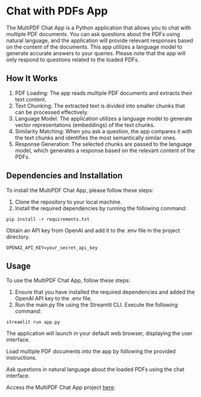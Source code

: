 <!DOCTYPE html>
<html>

<head>
    <meta charset="UTF-8">
</head>

<body>
    <h1>Chat with PDFs App</h1>
    <p>The MultiPDF Chat App is a Python application that allows you to chat with multiple PDF documents. You can ask questions about the PDFs using natural language, and the application will provide relevant responses based on the content of the documents. This app utilizes a language model to generate accurate answers to your queries. Please note that the app will only respond to questions related to the loaded PDFs.</p>

<h2>How It Works</h2>
    

<ol>
        <li>PDF Loading: The app reads multiple PDF documents and extracts their text content.</li>
        <li>Text Chunking: The extracted text is divided into smaller chunks that can be processed effectively.</li>
        <li>Language Model: The application utilizes a language model to generate vector representations (embeddings) of the text chunks.</li>
        <li>Similarity Matching: When you ask a question, the app compares it with the text chunks and identifies the most semantically similar ones.</li>
        <li>Response Generation: The selected chunks are passed to the language model, which generates a response based on the relevant content of the PDFs.</li>
</ol>

<h2>Dependencies and Installation</h2>
<p>To install the MultiPDF Chat App, please follow these steps:</p>

<ol>
        <li>Clone the repository to your local machine.</li>
        <li>Install the required dependencies by running the following command:</li>
</ol>

<pre><code>pip install -r requirements.txt</code></pre>

<p>Obtain an API key from OpenAI and add it to the .env file in the project directory.</p>

<pre><code>OPENAI_API_KEY=your_secret_api_key</code></pre>

<h2>Usage</h2>
<p>To use the MultiPDF Chat App, follow these steps:</p>

<ol>
        <li>Ensure that you have installed the required dependencies and added the OpenAI API key to the .env file.</li>
        <li>Run the main.py file using the Streamlit CLI. Execute the following command:</li>
</ol>

<pre><code>streamlit run app.py</code></pre>

<p>The application will launch in your default web browser, displaying the user interface.</p>

<p>Load multiple PDF documents into the app by following the provided instructions.</p>

<p>Ask questions in natural language about the loaded PDFs using the chat interface.</p>

<p>Access the MultiPDF Chat App project <a href="https://ozzychatpdfs.streamlit.app/">here</a>.</p>
</body>

</html>
